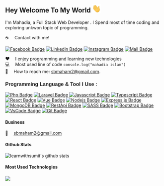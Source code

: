 ## Hey Welcome To My World <img src="assets/hello.gif" width="28px" alt="hi">

I'm Mahadia, a Full Stack Web Developer . I Spend most of time coding and exploring unkwon topic of programming.

:coffee: &emsp;Contact with me!

[![Facebook Badge](https://img.shields.io/badge/Facebook-1877F2?style=for-the-badge&logo=facebook&logoColor=white)](https://www.facebook.com/baarishka.paani.3) [![Linkedin Badge](https://img.shields.io/badge/LinkedIn-0077B5?style=for-the-badge&logo=linkedin&logoColor=white)](https://www.linkedin.com/in/neha-islam-a24359233/) [![Instagram Badge](https://img.shields.io/badge/Instagram-E4405F?style=for-the-badge&logo=instagram&logoColor=white)](https://www.instagram.com/nehashegal85) [![Mail Badge](https://img.shields.io/badge/Gmail-D14836?style=for-the-badge&logo=gmail&logoColor=white)](mailto:sbmaham2@gmail.com)

:hearts: &emsp;I enjoy programming and learning new technologies <br/>
:computer: &emsp;Most used line of code `console.log("mahadia islam")` <br/>
:e-mail: &emsp;How to reach me: sbmaham2@gmail.com.<br/>

#### <h3 style="font-family:'Poppins',sans-serif">Programming Language & Tool I Use :</h3>

[![Php Badge](https://img.shields.io/badge/-PHP-4F5B93?style=for-the-badge&labelColor=black&logo=php&logoColor=4F5B93)](#) [![Laravel Badge](https://img.shields.io/badge/-Laravel-f9322c?style=for-the-badge&labelColor=black&logo=laravel&logoColor=f9322c)](#) [![Javascript Badge](https://img.shields.io/badge/-Javascript-F0DB4F?style=for-the-badge&labelColor=black&logo=javascript&logoColor=F0DB4F)](#) [![Typescript Badge](https://img.shields.io/badge/-Typescript-007acc?style=for-the-badge&labelColor=black&logo=typescript&logoColor=007acc)](#) [![React Badge](https://img.shields.io/badge/-React-61DBFB?style=for-the-badge&labelColor=black&logo=react&logoColor=61DBFB)](#) [![Vue Badge](https://img.shields.io/badge/-Vue-42b883?style=for-the-badge&labelColor=black&logo=vue.js&logoColor=42b883)](#) [![Nodejs Badge](https://img.shields.io/badge/-Nodejs-3C873A?style=for-the-badge&labelColor=black&logo=node.js&logoColor=3C873A)](#) [![Express.js Badge](https://img.shields.io/badge/Express.js-000000?style=for-the-badge&logo=express&logoColor=white)](#) [![MongoDB Badge](https://img.shields.io/badge/MongoDB-4EA94B?style=for-the-badge&logo=mongodb&logoColor=white)](#) [![RestApi Badge](https://img.shields.io/badge/-RestApi-e535ab?style=for-the-badge&labelColor=black&logo=node.js&logoColor=e535ab)](#) [![SASS Badge](https://img.shields.io/badge/Sass-CC6699?style=for-the-badge&logo=sass&logoColor=white)](#) [![Bootstrap Badge](https://img.shields.io/badge/Bootstrap-7111f5?style=for-the-badge&logo=bootstrap&logoColor=7111f5&labelColor=000000)](#) [![VsCode Badge](https://img.shields.io/badge/-VSCode-1877F2?style=for-the-badge&labelColor=black&logo=visual%20studio&logoColor=1877F2)](#) [![Git Badge](https://img.shields.io/badge/-Git-F05032?style=for-the-badge&labelColor=black&logo=git&logoColor=F05032)](#) 

#### Business

:email: &emsp;sbmaham2@gmail.com

#### Github Stats

![learnwithsumit's github stats](https://github-readme-stats.vercel.app/api?username=mahadia-islam&count_private=true&theme=tokyonight&hide=contribs,prs)

#### Most Used Technologies

<a href="https://github.com/tusharhow">
  <img align="center" src="https://github-readme-stats.vercel.app/api/top-langs/?username=mahadia-islam&theme=tokiyonight&hide_langs_below=0" />
</a>